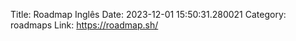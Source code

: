 Title: Roadmap Inglês
Date: 2023-12-01 15:50:31.280021
Category: roadmaps
Link: https://roadmap.sh/
